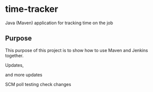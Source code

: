 # time-tracker
Java (Maven) application for tracking time on the job

## Purpose

This purpose of this project is to show how to use Maven and Jenkins together.

Updates, 

and more updates

SCM poll testing
check changes
